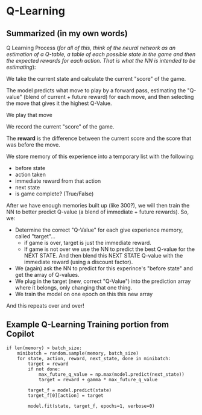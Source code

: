 # Q-Learning 

## Summarized (in my own words)
Q Learning Process (*for all of this, think of the neural network as an estimation of a Q-table, a table of each possible state in the game and then the expected rewards for each action. That is what the NN is intended to be estimating*):

We take the current state and calculate the current "score" of the game. 

The model predicts what move to play by a forward pass, estimating the "Q-value" (blend of current + future reward) for each move, and then selecting the move that gives it the highest Q-Value.

We play that move 

We record the current "score" of the game. 

The **reward** is the difference between the current score and the score that was before the move. 

We store memory of this experience into a temporary list with the following:
- before state
- action taken
- immediate reward from that action
- next state
- is game complete? (True/False)

After we have enough memories built up (like 300?), we will then train the NN to better predict Q-value (a blend of immediate + future rewards). So, we:
- Determine the correct "Q-Value" for each give experience memory, called "target"... 
    - if game is over, target is just the immediate reward. 
    - If game is not over we use the NN to predict the best Q-value for the NEXT STATE. And then blend this NEXT STATE Q-value with the immediate reward (using a discount factor). 
- We (again) ask the NN to predict for this experince's "before state" and get the array of Q-values.
- We plug in the target (new, correct "Q-Value") into the prediction array where it belongs, only changing that one thing.
- We train the model on one epoch on this this new array

And this repeats over and over!

## Example Q-Learning Training portion from Copilot
```
if len(memory) > batch_size:
    minibatch = random.sample(memory, batch_size)
    for state, action, reward, next_state, done in minibatch:
        target = reward
        if not done:
            max_future_q_value = np.max(model.predict(next_state))
            target = reward + gamma * max_future_q_value
        
        target_f = model.predict(state)
        target_f[0][action] = target
        
        model.fit(state, target_f, epochs=1, verbose=0)
```

